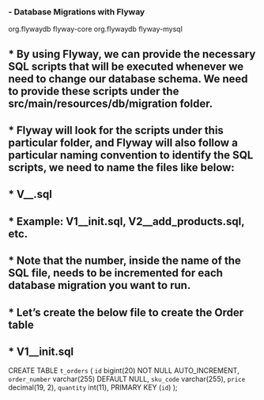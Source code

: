 
### - Database Migrations with Flyway

<dependency>
    <groupId>org.flywaydb</groupId>
    <artifactId>flyway-core</artifactId>
</dependency>
<dependency>
    <groupId>org.flywaydb</groupId>
    <artifactId>flyway-mysql</artifactId>
</dependency>

## * By using Flyway, we can provide the necessary SQL scripts that will be executed whenever we need to change our database schema. We need to provide these scripts under the src/main/resources/db/migration folder.

## * Flyway will look for the scripts under this particular folder, and Flyway will also follow a particular naming convention to identify the SQL scripts, we need to name the files like below:

## * V<Number>__<file-name>.sql

## * Example: V1__init.sql, V2__add_products.sql, etc.

## * Note that the number, inside the name of the SQL file, needs to be incremented for each database migration you want to run.


## * Let’s create the below file to create the Order table

## * V1__init.sql

CREATE TABLE `t_orders`
(
`id`          bigint(20) NOT NULL AUTO_INCREMENT,
`order_number` varchar(255) DEFAULT NULL,
`sku_code`  varchar(255),
`price`    decimal(19, 2),
`quantity` int(11),
PRIMARY KEY (`id`)
);


